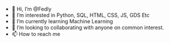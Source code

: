 - 👋 Hi, I’m @Fedly
- 👀 I’m interested in Python, SQL, HTML, CSS, JS, GDS Etc
- 🌱 I’m currently learning Machine Learning
- 💞️ I’m looking to collaborating with anyone on common interest.
- 📫 How to reach me 

<!---
alfredbalami/alfredbalami is a ✨ special ✨ repository because its `README.md` (this file) appears on your GitHub profile.
You can click the Preview link to take a look at your changes.
--->
